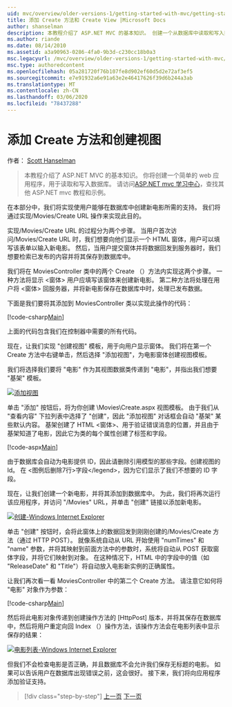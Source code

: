 ```yaml
---
uid: mvc/overview/older-versions-1/getting-started-with-mvc/getting-started-with-mvc-part6
title: 添加 Create 方法和 Create View |Microsoft Docs
author: shanselman
description: 本教程介绍了 ASP.NET MVC 的基本知识。 创建一个从数据库中读取和写入数据的简单 web 应用程序。
ms.author: riande
ms.date: 08/14/2010
ms.assetid: a3a90963-0286-4fa0-9b3d-c230cc18b0a3
msc.legacyurl: /mvc/overview/older-versions-1/getting-started-with-mvc/getting-started-with-mvc-part6
msc.type: authoredcontent
ms.openlocfilehash: 05a281720f76b107fe8d902ef60d5d2e72af3ef5
ms.sourcegitcommit: e7e91932a6e91a63e2e46417626f39d6b244a3ab
ms.translationtype: MT
ms.contentlocale: zh-CN
ms.lasthandoff: 03/06/2020
ms.locfileid: "78437288"
---
```

# <a name="adding-a-create-method-and-create-view"></a>添加 Create 方法和创建视图

作者： [Scott Hanselman](https://github.com/shanselman)

> 本教程介绍了 ASP.NET MVC 的基本知识。 你将创建一个简单的 web 应用程序，用于读取和写入数据库。 请访问[ASP.NET mvc 学习中心](../../../index.md)，查找其他 ASP.NET mvc 教程和示例。

在本部分中，我们将实现使用户能够在数据库中创建新电影所需的支持。 我们将通过实现/Movies/Create URL 操作来实现此目的。

实现/Movies/Create URL 的过程分为两个步骤。 当用户首次访问/Movies/Create URL 时，我们想要向他们显示一个 HTML 窗体，用户可以填写该表单以输入新电影。 然后，当用户提交窗体并将数据回发到服务器时，我们想要检索已发布的内容并将其保存到数据库中。

我们将在 MoviesController 类中的两个 Create （）方法内实现这两个步骤。 一种方法将显示 &lt;窗体&gt; 用户应填写该窗体来创建新电影。 第二种方法将处理在用户将 &lt;窗体&gt; 回服务器，并将新电影保存在数据库中时，处理已发布数据。

下面是我们要将其添加到 MoviesController 类以实现此操作的代码：

[!code-csharp[Main](getting-started-with-mvc-part6/samples/sample1.cs)]

上面的代码包含我们在控制器中需要的所有代码。

现在，让我们实现 "创建视图" 模板，用于向用户显示窗体。 我们将在第一个 Create 方法中右键单击，然后选择 "添加视图"，为电影窗体创建视图模板。

我们将选择我们要将 "电影" 作为其视图数据类传递到 "电影"，并指出我们想要 "基架" 模板。

[![添加视图](getting-started-with-mvc-part6/_static/image2.png)](getting-started-with-mvc-part6/_static/image1.png)

单击 "添加" 按钮后，将为你创建 \Movies\Create.aspx 视图模板。 由于我们从 "查看内容" 下拉列表中选择了 "创建"，因此 "添加视图" 对话框会自动 "基架" 某些默认内容。 基架创建了 HTML &lt;窗体&gt;、用于验证错误消息的位置，并且由于基架知道了电影，因此它为类的每个属性创建了标签和字段。

[!code-aspx[Main](getting-started-with-mvc-part6/samples/sample2.aspx)]

由于数据库会自动为电影提供 ID，因此请删除引用模型的那些字段。创建视图的 Id。 在 &lt;图例后删除7行&gt;字段&lt;/legend&gt;，因为它们显示了我们不想要的 ID 字段。

现在，让我们创建一个新电影，并将其添加到数据库中。 为此，我们将再次运行该应用程序，并访问 "/Movies" URL，并单击 "创建" 链接以添加新电影。

[![创建-Windows Internet Explorer](getting-started-with-mvc-part6/_static/image4.png)](getting-started-with-mvc-part6/_static/image3.png)

单击 "创建" 按钮时，会将此窗体上的数据回发到刚刚创建的/Movies/Create 方法（通过 HTTP POST）。 就像系统自动从 URL 开始使用 "numTimes" 和 "name" 参数，并将其映射到前面方法中的参数时，系统将自动从 POST 获取窗体字段，并将它们映射到对象。 在这种情况下，HTML 中的字段中的值（如 "ReleaseDate" 和 "Title"）将自动放入电影新实例的正确属性。

让我们再次看一看 MoviesController 中的第二个 Create 方法。 请注意它如何将 "电影" 对象作为参数：

[!code-csharp[Main](getting-started-with-mvc-part6/samples/sample3.cs)]

然后将此电影对象传递到创建操作方法的 [HttpPost] 版本，并将其保存在数据库中，然后将用户重定向回 Index （）操作方法，该操作方法会在电影列表中显示保存的结果：

[![电影列表-Windows Internet Explorer](getting-started-with-mvc-part6/_static/image6.png)](getting-started-with-mvc-part6/_static/image5.png)

但我们不会检查电影是否正确，并且数据库不会允许我们保存无标题的电影。 如果可以告诉用户在数据库出现错误之前，这会很好。 接下来，我们将向应用程序添加验证支持。

> [!div class="step-by-step"]
> [上一页](getting-started-with-mvc-part5.md)
> [下一页](getting-started-with-mvc-part7.md)
